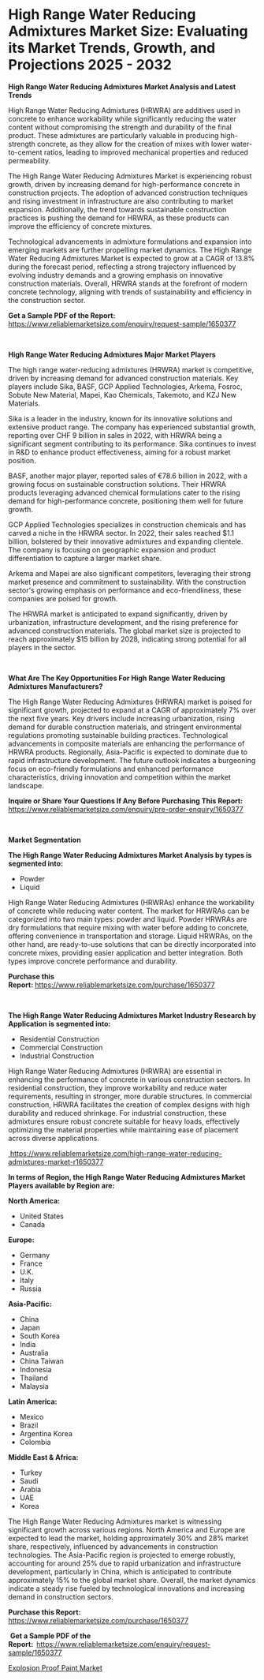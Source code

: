 <p><h1>High Range Water Reducing Admixtures Market Size: Evaluating its Market Trends, Growth, and Projections 2025 - 2032</h1></p><p><strong>High Range Water Reducing Admixtures Market Analysis and Latest Trends</strong></p>
<p><p>High Range Water Reducing Admixtures (HRWRA) are additives used in concrete to enhance workability while significantly reducing the water content without compromising the strength and durability of the final product. These admixtures are particularly valuable in producing high-strength concrete, as they allow for the creation of mixes with lower water-to-cement ratios, leading to improved mechanical properties and reduced permeability.</p><p>The High Range Water Reducing Admixtures Market is experiencing robust growth, driven by increasing demand for high-performance concrete in construction projects. The adoption of advanced construction techniques and rising investment in infrastructure are also contributing to market expansion. Additionally, the trend towards sustainable construction practices is pushing the demand for HRWRA, as these products can improve the efficiency of concrete mixtures.</p><p>Technological advancements in admixture formulations and expansion into emerging markets are further propelling market dynamics. The High Range Water Reducing Admixtures Market is expected to grow at a CAGR of 13.8% during the forecast period, reflecting a strong trajectory influenced by evolving industry demands and a growing emphasis on innovative construction materials. Overall, HRWRA stands at the forefront of modern concrete technology, aligning with trends of sustainability and efficiency in the construction sector.</p></p>
<p><strong>Get a Sample PDF of the Report:&nbsp;</strong> <a href="https://www.reliablemarketsize.com/enquiry/request-sample/1650377?utm_campaign=3351&utm_medium=2&utm_source=Github&utm_content=ia&utm_term=31032025&utm_id=high-range-water-reducing-admixtures">https://www.reliablemarketsize.com/enquiry/request-sample/1650377</a></p>
<p>&nbsp;</p>
<p><strong>High Range Water Reducing Admixtures Major Market Players</strong></p>
<p><p>The high range water-reducing admixtures (HRWRA) market is competitive, driven by increasing demand for advanced construction materials. Key players include Sika, BASF, GCP Applied Technologies, Arkema, Fosroc, Sobute New Material, Mapei, Kao Chemicals, Takemoto, and KZJ New Materials. </p><p>Sika is a leader in the industry, known for its innovative solutions and extensive product range. The company has experienced substantial growth, reporting over CHF 9 billion in sales in 2022, with HRWRA being a significant segment contributing to its performance. Sika continues to invest in R&D to enhance product effectiveness, aiming for a robust market position.</p><p>BASF, another major player, reported sales of €78.6 billion in 2022, with a growing focus on sustainable construction solutions. Their HRWRA products leveraging advanced chemical formulations cater to the rising demand for high-performance concrete, positioning them well for future growth.</p><p>GCP Applied Technologies specializes in construction chemicals and has carved a niche in the HRWRA sector. In 2022, their sales reached $1.1 billion, bolstered by their innovative admixtures and expanding clientele. The company is focusing on geographic expansion and product differentiation to capture a larger market share.</p><p>Arkema and Mapei are also significant competitors, leveraging their strong market presence and commitment to sustainability. With the construction sector's growing emphasis on performance and eco-friendliness, these companies are poised for growth.</p><p>The HRWRA market is anticipated to expand significantly, driven by urbanization, infrastructure development, and the rising preference for advanced construction materials. The global market size is projected to reach approximately $15 billion by 2028, indicating strong potential for all players in the sector.</p></p>
<p>&nbsp;</p>
<p><strong>What Are The Key Opportunities For High Range Water Reducing Admixtures Manufacturers?</strong></p>
<p><p>The High Range Water Reducing Admixtures (HRWRA) market is poised for significant growth, projected to expand at a CAGR of approximately 7% over the next five years. Key drivers include increasing urbanization, rising demand for durable construction materials, and stringent environmental regulations promoting sustainable building practices. Technological advancements in composite materials are enhancing the performance of HRWRA products. Regionally, Asia-Pacific is expected to dominate due to rapid infrastructure development. The future outlook indicates a burgeoning focus on eco-friendly formulations and enhanced performance characteristics, driving innovation and competition within the market landscape.</p></p>
<p><strong>Inquire or Share Your Questions If Any Before Purchasing This Report:</strong> <a href="https://www.reliablemarketsize.com/enquiry/pre-order-enquiry/1650377?utm_campaign=3351&utm_medium=2&utm_source=Github&utm_content=ia&utm_term=31032025&utm_id=high-range-water-reducing-admixtures">https://www.reliablemarketsize.com/enquiry/pre-order-enquiry/1650377</a></p>
<p>&nbsp;</p>
<p><strong>Market Segmentation</strong></p>
<p><strong>The High Range Water Reducing Admixtures Market Analysis by types is segmented into:</strong></p>
<p><ul><li>Powder</li><li>Liquid</li></ul></p>
<p><p>High Range Water Reducing Admixtures (HRWRAs) enhance the workability of concrete while reducing water content. The market for HRWRAs can be categorized into two main types: powder and liquid. Powder HRWRAs are dry formulations that require mixing with water before adding to concrete, offering convenience in transportation and storage. Liquid HRWRAs, on the other hand, are ready-to-use solutions that can be directly incorporated into concrete mixes, providing easier application and better integration. Both types improve concrete performance and durability.</p></p>
<p><strong>Purchase this Report:&nbsp;</strong><a href="https://www.reliablemarketsize.com/purchase/1650377?utm_campaign=3351&utm_medium=2&utm_source=Github&utm_content=ia&utm_term=31032025&utm_id=high-range-water-reducing-admixtures">https://www.reliablemarketsize.com/purchase/1650377</a></p>
<p>&nbsp;</p>
<p><strong>The High Range Water Reducing Admixtures Market Industry Research by Application is segmented into:</strong></p>
<p><ul><li>Residential Construction</li><li>Commercial Construction</li><li>Industrial Construction</li></ul></p>
<p><p>High Range Water Reducing Admixtures (HRWRA) are essential in enhancing the performance of concrete in various construction sectors. In residential construction, they improve workability and reduce water requirements, resulting in stronger, more durable structures. In commercial construction, HRWRA facilitates the creation of complex designs with high durability and reduced shrinkage. For industrial construction, these admixtures ensure robust concrete suitable for heavy loads, effectively optimizing the material properties while maintaining ease of placement across diverse applications.</p></p>
<p><a href="https://www.reliablemarketsize.com/high-range-water-reducing-admixtures-market-r1650377?utm_campaign=3351&utm_medium=2&utm_source=Github&utm_content=ia&utm_term=31032025&utm_id=high-range-water-reducing-admixtures">&nbsp;https://www.reliablemarketsize.com/high-range-water-reducing-admixtures-market-r1650377</a></p>
<p><strong>In terms of Region, the High Range Water Reducing Admixtures Market Players available by Region are:</strong></p>
<p>
    <p> <strong> North America: </strong>
        <ul>
            <li>United States</li>
            <li>Canada</li>
        </ul>
        </p> 
    <p> <strong> Europe: </strong>
        <ul>
            <li>Germany</li>
            <li>France</li>
            <li>U.K.</li>
            <li>Italy</li>
            <li>Russia</li>
        </ul>
        </p> 
    <p> <strong> Asia-Pacific: </strong>
        <ul>
            <li>China</li>
            <li>Japan</li>
            <li>South Korea</li>
            <li>India</li>
            <li>Australia</li>
            <li>China Taiwan</li>
            <li>Indonesia</li>
            <li>Thailand</li>
            <li>Malaysia</li>
        </ul>
        </p> 
    <p> <strong> Latin America: </strong>
        <ul>
            <li>Mexico</li>
            <li>Brazil</li>
            <li>Argentina Korea</li>
            <li>Colombia</li>
        </ul>
        </p> 
    <p> <strong> Middle East & Africa: </strong>
        <ul>
            <li>Turkey</li>
            <li>Saudi</li>
            <li>Arabia</li>
            <li>UAE</li>
            <li>Korea</li>
        </ul>
    </p>
    </p>
<p><p>The High Range Water Reducing Admixtures market is witnessing significant growth across various regions. North America and Europe are expected to lead the market, holding approximately 30% and 28% market share, respectively, influenced by advancements in construction technologies. The Asia-Pacific region is projected to emerge robustly, accounting for around 25% due to rapid urbanization and infrastructure development, particularly in China, which is anticipated to contribute approximately 15% to the global market share. Overall, the market dynamics indicate a steady rise fueled by technological innovations and increasing demand in construction sectors.</p></p>
<p><strong>Purchase this Report: </strong><a href="https://www.reliablemarketsize.com/purchase/1650377?utm_campaign=3351&utm_medium=2&utm_source=Github&utm_content=ia&utm_term=31032025&utm_id=high-range-water-reducing-admixtures">https://www.reliablemarketsize.com/purchase/1650377</a></p>
<p>&nbsp;<strong>Get a Sample PDF of the Report:&nbsp;&nbsp;</strong><a href="https://www.reliablemarketsize.com/enquiry/request-sample/1650377?utm_campaign=3351&utm_medium=2&utm_source=Github&utm_content=ia&utm_term=31032025&utm_id=high-range-water-reducing-admixtures">https://www.reliablemarketsize.com/enquiry/request-sample/1650377</a></p>
<p><strong></strong></p>
<p><p><a href="https://github.com/vassihucz/Market-Research-Report-List-1/blob/main/explosion-proof-paint-market.md?utm_campaign=3351&utm_medium=2&utm_source=Github&utm_content=ia&utm_term=31032025&utm_id=high-range-water-reducing-admixtures">Explosion Proof Paint Market</a></p></p>